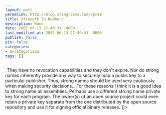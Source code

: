```yaml
---
layout: post
permalink: http://blog.stangroome.com/?p=99
title: Strength In Numbers
description: None
date: 2007-06-13 22:49:31 -0000
last_modified_at: 2007-06-13 22:49:31 -0000
publish: false
pin: false
categories:
- Uncategorized
tags: []
---
```

<![CDATA[

Since Visual Studio 2005 has made the whole process much easier, I strong name every assembly I work on. It's one of the first things I do when I add a new project to a solution: Choose a name, set strict compilation warnings, enable Code Analysis, assign a strong name key.

I have used a few open source projects lately and have been disappointed that the binaries haven't always been strong name signed. This means I have to get the source instead, setup a new key and adjust their build script to use it before I can even add it as a reference to my own project.

[![Weight Lifting](http://www.codeassassin.com/blog/content/binary/WindowsLiveWriter/GiveNamesToTheNameless_8E22/weightlifting_1.jpg)](http://www.flickr.com/photos/giovannijl-s_photohut/361679973/) There are several benefits to using strong names:

  * Optional deployment to the GAC.
  * Satisfy Code Analysis rule [CA2210](http://msdn2.microsoft.com/en-us/library/ms182127\(VS.80\).aspx).
  * Use of the InternalsVisibleTo attribute.
  * Reference from other strong named assemblies.

I don't think I've ever deployed any assemblies to the GAC, so only the last three are relevant for me but I'm sure GAC deployment is important to people writing COM interop code or add-ins for unmanaged applications or it will be important one day when their project gets reused in that context.

The counter-argument is that strong names are supposed to provide security and handing out the private key file with rest of the source would defeat the purpose. However, [Mike Downen](http://blogs.msdn.com/CLRSecurity/), program manager for security on the CLR team, [says this](http://msdn.microsoft.com/msdnmag/issues/06/07/CLRInsideOut/default.aspx#S4):

> _They have no revocation capabilities and they don't expire. Nor do strong names inherently provide any way to securely map a public key to a particular publisher. Thus, strong names should be used very cautiously when making security decisions._

For these reasons I think it is a good idea to strong name all assemblies. Perhaps use a different strong name private key for each program. The owner(s) of an open source project could even retain a private key separate from the one distributed by the open source repository and use it for signing official binary releases.

]]>
